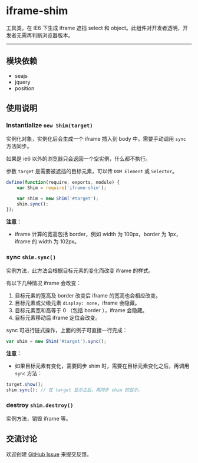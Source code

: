 
# iframe-shim

工具类，在 IE6 下生成 iframe 遮挡 select 和 object。此组件对开发者透明，开发者无需再判断浏览器版本。

---


## 模块依赖

* seajs
* jquery
* position


## 使用说明


### Instantialize `new Shim(target)`

实例化对象，实例化后会生成一个 iframe 插入到 body 中。需要手动调用 `sync` 方法同步。

如果是 ie6 以外的浏览器只会返回一个空实例，什么都不执行。

参数 `target` 是需要被遮挡的目标元素，可以传 `DOM Element` 或 `Selector`。


```js
define(function(require, exports, module) {
    var Shim = require('iframe-shim');

    var shim = new Shim('#target');
    shim.sync();
});
```

**注意：**

* iframe 计算的宽高包括 border，例如 width 为 100px，border 为 1px，iframe 的 width 为 102px。


### sync `shim.sync()`

实例方法，此方法会根据目标元素的变化而改变 iframe 的样式。

有以下几种情况 iframe 会改变：

1. 目标元素的宽高及 border 改变后 iframe 的宽高也会相应改变。
1. 目标元素或父级元素 `display: none`，iframe 会隐藏。
1. 目标元素宽和高等于 0 （包括 border ），iframe 会隐藏。
1. 目标元素移动后 iframe 定位会改变。

sync 可进行链式操作，上面的例子可直接一行完成：

```js
var shim = new Shim('#target').sync();
```

**注意：**

* 如果目标元素有变化，需要同步 shim 时，需要在目标元素变化之后，再调用 `sync` 方法：

```js
target.show();
shim.sync(); // 在 target 显示之后，再同步 shim 的显示。
```


### destroy `shim.destroy()`

实例方法，销毁 iframe 等。

## 交流讨论

欢迎创建
[GitHub Issue](https://github.com/alipay/arale/issues/new)
来提交反馈。
